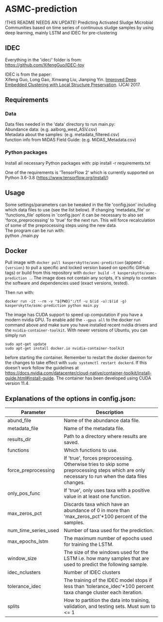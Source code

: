 # ASMC-prediction
!THIS README NEEDS AN UPDATE!
Predicting Activated Sludge Microbial Communities based on time series of continuous sludge samples by using deep learning, mainly LSTM and IDEC for pre-clustering

## IDEC
Everything in the 'idec/' folder is from:\
https://github.com/XifengGuo/IDEC-toy

IDEC is from the paper:\
Xifeng Guo, Long Gao, Xinwang Liu, Jianping Yin.
[Improved Deep Embedded Clustering with Local Structure Preservation](https://xifengguo.github.io/papers/IJCAI17-IDEC.pdf). IJCAI 2017.

## Requirements
### Data
Data files needed in the 'data' directory to run main.py:\
Abundance data:                              (e.g. aalborg_west_ASV.csv)\
Metadata about the samples:                  (e.g. metadata_filtered.csv)\
function info from MiDAS Field Guide:   (e.g. MiDAS_Metadata.csv)

### Python packages
Install all necessary Python packages with:
pip install -r requirements.txt

One of the requirements is 'TensorFlow 2' which is currently supported on Python 3.6-3.8 (https://www.tensorflow.org/install/)

## Usage
Some settings/parameters can be tweaked in the file 'config.json' including which data files to use (see the list below).
If changing 'metadata_file' or 'functions_file' options in 'config.json' it can be necessary to also set 'force_preprocessing' to 'true' for the next run. This will force recalculation of some of the preprocessing steps using the new data.\
The program can be run with:\
python ./main.py

## Docker
Pull image with `docker pull kasperskytte/asmc-prediction` (append `-{version}` to pull a specific and locked version based on specific GitHub tags) or build from this repository with `docker build -t kasperskytte/asmc-prediction .`. The image does not contain any scripts, it's simply to contain the software and dependencies used (exact versions, tested).

Then run with:
```
docker run -it --rm -v "${PWD}":/tf -u $(id -u):$(id -g) kasperskytte/asmc-prediction python main.py

```

The image has CUDA support to speed up computation if you have a modern nvidia GPU. To enable add the `--gpus all` to the docker run command above and make sure you have installed recent nvidia drivers and the `nvidia-container-toolkit`. With newer versions of Ubuntu, you can simply run

```
sudo apt-get update
sudo apt-get install docker.io nvidia-container-toolkit
```

before starting the container. Remember to restart the docker daemon for the changes to take effect with `sudo systemctl restart dockerd`. If this doesn't work follow the guidelines at https://docs.nvidia.com/datacenter/cloud-native/container-toolkit/install-guide.html#install-guide. The container has been developed using CUDA version 11.4.

## Explanations of the options in config.json:
| Parameter                     | Description |
| ---                           | ---         |
| abund_file                     | Name of the abundance data file. |
| metadata_file                 | Name of the metadata file. |
| results_dir                   | Path to a directory where results are saved. |
| functions          | Which functions to use. |
| force_preprocessing           | If 'true', forces preprocessing. Otherwise tries to skip some preprocessing steps which are only necessary to run when the data files changes. |
| only_pos_func                 | If 'true', only uses taxa with a positive value in at least one function. |
| max_zeros_pct       | Discards taxa which have an abundance of 0 in more than 'max_zeros_pct'\*100 percent of the samples. |
| num_time_series_used          | Number of taxa used for the prediction. |
| max_epochs_lstm               | The maximum number of epochs used for training the LSTM. |
| window_size                   | The size of the windows used for the LSTM i.e. how many samples that are used to predict the following sample. |
| idec_nclusters                | Number of IDEC clusters |
| tolerance_idec                | The training of the IDEC model stops if less than 'tolerance_idec'\*100 percent taxa change cluster each iteration. |
| splits                        | How to partition the data into training, validation, and testing sets. Must sum to <= 1 |
